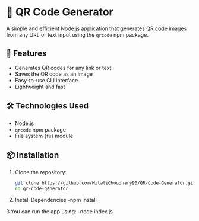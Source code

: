 # 🔗 QR Code Generator

A simple and efficient Node.js application that generates QR code images from any URL or text input using the `qrcode` npm package.

## 🚀 Features

- Generates QR codes for any link or text
- Saves the QR code as an image
- Easy-to-use CLI interface
- Lightweight and fast

## 🛠️ Technologies Used

- Node.js
- `qrcode` npm package
- File system (`fs`) module

## 📦 Installation

1. Clone the repository:

   ```bash
   git clone https://github.com/MitaliChoudhary90/QR-Code-Generator.git
   cd qr-code-generator
   
2. Install Dependencies
   -npm install

3.You can run the app using:
   -node index.js
